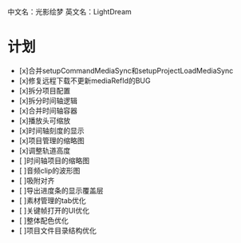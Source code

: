 中文名：光影绘梦
英文名：LightDream

# 计划
* [x]合并setupCommandMediaSync和setupProjectLoadMediaSync
* [x]修复远程下载不更新mediaRefId的BUG
* [x]拆分项目配置
* [x]拆分时间轴逻辑
* [x]合并时间轴容器
* [x]播放头可缩放
* [x]时间轴刻度的显示
* [x]项目管理的缩略图
* [x]调整轨道高度
* [ ]时间轴项目的缩略图
* [ ]音频clip的波形图
* [ ]吸附对齐
* [ ]导出进度条的显示覆盖层
* [ ]素材管理的tab优化
* [ ]关键帧打开的UI优化
* [ ]整体配色优化
* [ ]项目文件目录结构优化